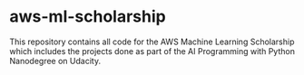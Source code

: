 # aws-ml-scholarship
This repository contains all code for the AWS Machine Learning Scholarship which includes the projects done as part of the AI Programming with Python Nanodegree on Udacity.
